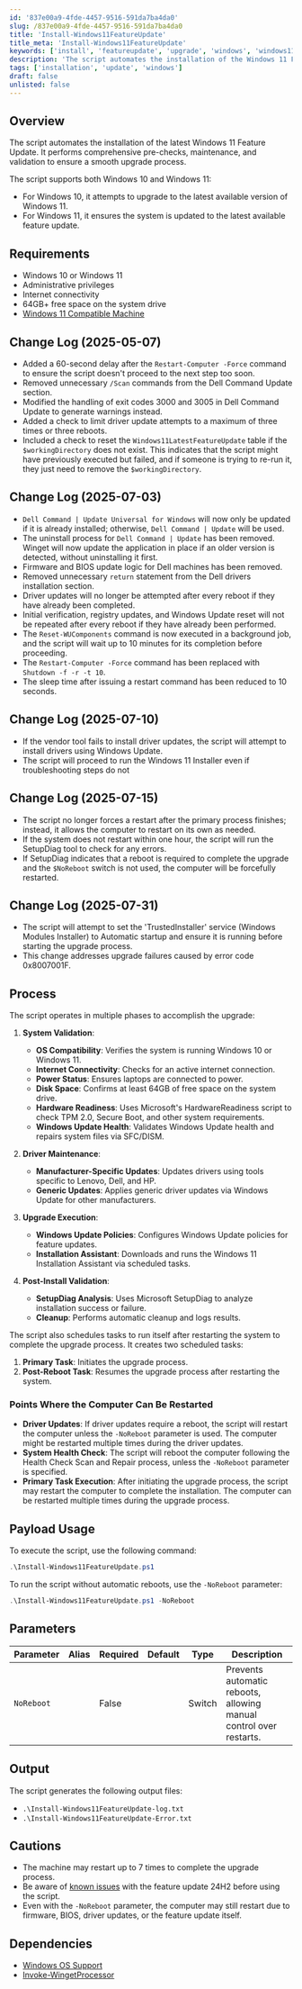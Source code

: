```yaml
---
id: '837e00a9-4fde-4457-9516-591da7ba4da0'
slug: /837e00a9-4fde-4457-9516-591da7ba4da0
title: 'Install-Windows11FeatureUpdate'
title_meta: 'Install-Windows11FeatureUpdate'
keywords: ['install', 'featureupdate', 'upgrade', 'windows', 'windows11', 'troubleshooting', 'reboot']
description: 'The script automates the installation of the Windows 11 Feature Update. It performs comprehensive pre-checks, maintenance, and validation to ensure a smooth upgrade process.'
tags: ['installation', 'update', 'windows']
draft: false
unlisted: false
---
```


## Overview

The script automates the installation of the latest Windows 11 Feature Update. It performs comprehensive pre-checks, maintenance, and validation to ensure a smooth upgrade process.

The script supports both Windows 10 and Windows 11:

- For Windows 10, it attempts to upgrade to the latest available version of Windows 11.  
- For Windows 11, it ensures the system is updated to the latest available feature update.

## Requirements

- Windows 10 or Windows 11
- Administrative privileges
- Internet connectivity
- 64GB+ free space on the system drive
- [Windows 11 Compatible Machine](https://www.microsoft.com/en-us/windows/windows-11-specifications)

## Change Log (2025-05-07)

- Added a 60-second delay after the `Restart-Computer -Force` command to ensure the script doesn't proceed to the next step too soon.
- Removed unnecessary `/Scan` commands from the Dell Command Update section.
- Modified the handling of exit codes 3000 and 3005 in Dell Command Update to generate warnings instead.
- Added a check to limit driver update attempts to a maximum of three times or three reboots.
- Included a check to reset the `Windows11LatestFeatureUpdate` table if the `$workingDirectory` does not exist. This indicates that the script might have previously executed but failed, and if someone is trying to re-run it, they just need to remove the `$workingDirectory`.

## Change Log (2025-07-03)

- `Dell Command | Update Universal for Windows` will now only be updated if it is already installed; otherwise, `Dell Command | Update` will be used.
- The uninstall process for `Dell Command | Update` has been removed. Winget will now update the application in place if an older version is detected, without uninstalling it first.
- Firmware and BIOS update logic for Dell machines has been removed.
- Removed unnecessary `return` statement from the Dell drivers installation section.
- Driver updates will no longer be attempted after every reboot if they have already been completed.
- Initial verification, registry updates, and Windows Update reset will not be repeated after every reboot if they have already been performed.
- The `Reset-WUComponents` command is now executed in a background job, and the script will wait up to 10 minutes for its completion before proceeding.
- The `Restart-Computer -Force` command has been replaced with `Shutdown -f -r -t 10`.
- The sleep time after issuing a restart command has been reduced to 10 seconds.

## Change Log (2025-07-10)

- If the vendor tool fails to install driver updates, the script will attempt to install drivers using Windows Update.
- The script will proceed to run the Windows 11 Installer even if troubleshooting steps do not

## Change Log (2025-07-15)

- The script no longer forces a restart after the primary process finishes; instead, it allows the computer to restart on its own as needed.
- If the system does not restart within one hour, the script will run the SetupDiag tool to check for any errors.
- If SetupDiag indicates that a reboot is required to complete the upgrade and the `$NoReboot` switch is not used, the computer will be forcefully restarted.

## Change Log (2025-07-31)

- The script will attempt to set the 'TrustedInstaller' service (Windows Modules Installer) to Automatic startup and ensure it is running before starting the upgrade process.
- This change addresses upgrade failures caused by error code 0x8007001F.

## Process

The script operates in multiple phases to accomplish the upgrade:

1. **System Validation**:
   - **OS Compatibility**: Verifies the system is running Windows 10 or Windows 11.
   - **Internet Connectivity**: Checks for an active internet connection.
   - **Power Status**: Ensures laptops are connected to power.
   - **Disk Space**: Confirms at least 64GB of free space on the system drive.
   - **Hardware Readiness**: Uses Microsoft's HardwareReadiness script to check TPM 2.0, Secure Boot, and other system requirements.
   - **Windows Update Health**: Validates Windows Update health and repairs system files via SFC/DISM.

2. **Driver Maintenance**:
   - **Manufacturer-Specific Updates**: Updates drivers using tools specific to Lenovo, Dell, and HP.
   - **Generic Updates**: Applies generic driver updates via Windows Update for other manufacturers.

3. **Upgrade Execution**:
   - **Windows Update Policies**: Configures Windows Update policies for feature updates.
   - **Installation Assistant**: Downloads and runs the Windows 11 Installation Assistant via scheduled tasks.

4. **Post-Install Validation**:
   - **SetupDiag Analysis**: Uses Microsoft SetupDiag to analyze installation success or failure.
   - **Cleanup**: Performs automatic cleanup and logs results.

The script also schedules tasks to run itself after restarting the system to complete the upgrade process. It creates two scheduled tasks:

1. **Primary Task**: Initiates the upgrade process.
2. **Post-Reboot Task**: Resumes the upgrade process after restarting the system.

### Points Where the Computer Can Be Restarted

- **Driver Updates**: If driver updates require a reboot, the script will restart the computer unless the `-NoReboot` parameter is used. The computer might be restarted multiple times during the driver updates.
- **System Health Check**: The script will reboot the computer following the Health Check Scan and Repair process, unless the `-NoReboot` parameter is specified.
- **Primary Task Execution**: After initiating the upgrade process, the script may restart the computer to complete the installation. The computer can be restarted multiple times during the upgrade process.

## Payload Usage

To execute the script, use the following command:

```powershell
.\Install-Windows11FeatureUpdate.ps1
```

To run the script without automatic reboots, use the `-NoReboot` parameter:

```powershell
.\Install-Windows11FeatureUpdate.ps1 -NoReboot
```

## Parameters

| Parameter  | Alias | Required | Default | Type   | Description                                                                 |
|------------|-------|----------|---------|--------|-----------------------------------------------------------------------------|
| `NoReboot` |       | False    |         | Switch | Prevents automatic reboots, allowing manual control over restarts.          |

## Output

The script generates the following output files:

- `.\Install-Windows11FeatureUpdate-log.txt`
- `.\Install-Windows11FeatureUpdate-Error.txt`

## Cautions

- The machine may restart up to 7 times to complete the upgrade process.
- Be aware of [known issues](https://learn.microsoft.com/en-us/windows/release-health/status-windows-11-24h2) with the feature update 24H2 before using the script.
- Even with the `-NoReboot` parameter, the computer may still restart due to firmware, BIOS, driver updates, or the feature update itself.

## Dependencies

- [Windows OS Support](../../static/attachments/windows-os-support.json)
- [Invoke-WingetProcessor](/docs/8496c2e9-0e52-4961-a1f1-4a95296e8cf7)